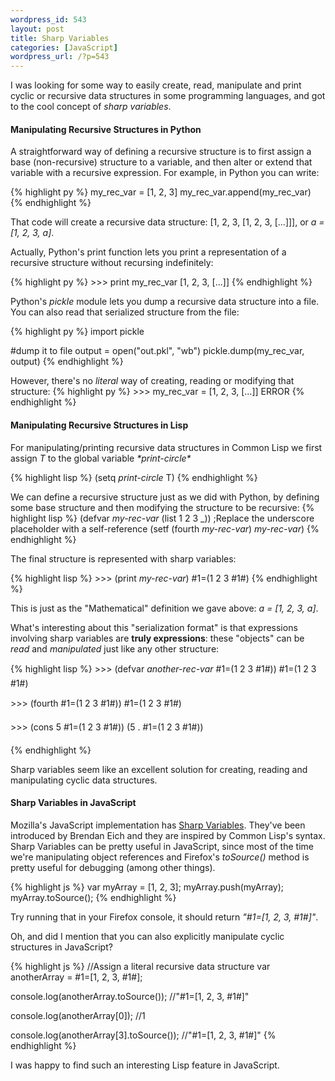 ```yaml
--- 
wordpress_id: 543
layout: post
title: Sharp Variables
categories: [JavaScript]
wordpress_url: /?p=543
---
```

I was looking for some way to easily create, read, manipulate and print cyclic or recursive data structures in some programming languages, and got to the cool concept of <em>sharp variables</em>.

<h4>Manipulating Recursive Structures in Python</h4>
A straightforward way of defining a recursive structure is to first assign a base (non-recursive) structure to a variable, and then alter or extend that variable with a recursive expression. For example, in Python you can write:

{% highlight py %}
my_rec_var = [1, 2, 3]
my_rec_var.append(my_rec_var)
{% endhighlight %}

That code will create a recursive data structure: [1, 2, 3, [1, 2, 3, [...]]], 
or <em>a = [1, 2, 3, a]</em>.

Actually, Python's print function lets you print a representation of a recursive structure without recursing indefinitely:

{% highlight py %}
&gt;&gt;&gt; print my_rec_var
[1, 2, 3, [...]]
{% endhighlight %}

Python's <em>pickle</em> module lets you dump a recursive data structure into a file. You can also read that serialized structure from the file:

{% highlight py %}
import pickle

#dump it to file
output = open("out.pkl", "wb")
pickle.dump(my_rec_var, output)
{% endhighlight %} 

However, there's no <em>literal</em> way of creating, reading or modifying that structure:
{% highlight py %}
&gt;&gt;&gt; my_rec_var = [1, 2, 3, [...]]
 ERROR
{% endhighlight %}

<h4>Manipulating Recursive Structures in Lisp</h4>
For manipulating/printing recursive data structures in Common Lisp we first assign <em>T</em> to the global variable <em>*print-circle*</em>

{% highlight lisp %}
(setq *print-circle* T)
{% endhighlight %}

We can define a recursive structure just as we did with Python, by defining some base structure and then modifying the structure to be recursive:
{% highlight lisp %}
(defvar *my-rec-var* (list 1 2 3 _))
;Replace the underscore placeholder with a self-reference
(setf (fourth *my-rec-var*) *my-rec-var*)
{% endhighlight %}

The final structure is represented with sharp variables:

{% highlight lisp %}
&gt;&gt;&gt; (print *my-rec-var*)
#1=(1 2 3 #1#)
{% endhighlight %}

This is just as the "Mathematical" definition we gave above:
<em>a = [1, 2, 3, a]</em>.

What's interesting about this "serialization format" is that expressions involving sharp variables are <b>truly expressions</b>: these "objects" can be <em>read</em> and <em>manipulated</em> just like any other structure:

{% highlight lisp %}
&gt;&gt;&gt; (defvar *another-rec-var* &#145;#1=(1 2 3 #1#))
#1=(1 2 3 #1#)

&gt;&gt;&gt; (fourth &#145;#1=(1 2 3 #1#))
#1=(1 2 3 #1#)

&gt;&gt;&gt; (cons 5 &#145;#1=(1 2 3 #1#))
(5 . #1=(1 2 3 #1#))

{% endhighlight %}

Sharp variables seem like an excellent solution for creating, reading and manipulating cyclic data structures.

<h4>Sharp Variables in JavaScript</h4>
Mozilla's JavaScript implementation has <a href="https://developer.mozilla.org/en/Sharp_variables_in_JavaScript">Sharp Variables</a>. They've been introduced by Brendan Eich and they are inspired by Common Lisp's syntax.
Sharp Variables can be pretty useful in JavaScript, since most of the time we're manipulating object references and Firefox's <em>toSource()</em> method is pretty useful for debugging (among other things).

{% highlight js %}
var myArray = [1, 2, 3];
myArray.push(myArray);
myArray.toSource();
{% endhighlight %}

Try running that in your Firefox console, it should return <em>"#1=[1, 2, 3, #1#]"</em>.

Oh, and did I mention that you can also explicitly manipulate cyclic structures in JavaScript?

{% highlight js %}
//Assign a literal recursive data structure
var anotherArray = #1=[1, 2, 3, #1#];

console.log(anotherArray.toSource());
//"#1=[1, 2, 3, #1#]"

console.log(anotherArray[0]);
//1

console.log(anotherArray[3].toSource());
//"#1=[1, 2, 3, #1#]"
{% endhighlight %}

I was happy to find such an interesting Lisp feature in JavaScript.

